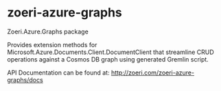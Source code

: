 # zoeri-azure-graphs
Zoeri.Azure.Graphs package

Provides extension methods for Microsoft.Azure.Documents.Client.DocumentClient that streamline CRUD operations against a Cosmos DB graph using generated Gremlin script.

API Documentation can be found at: http://zoeri.com/zoeri-azure-graphs/docs

